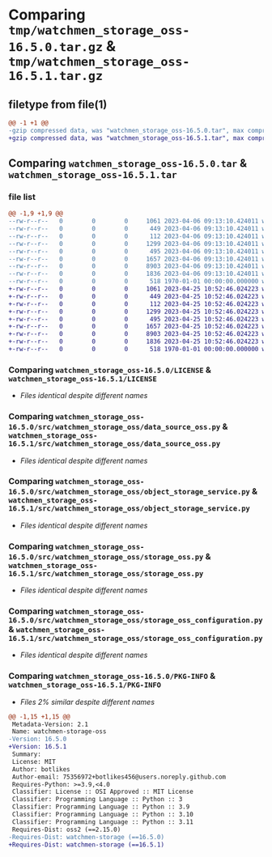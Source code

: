 # Comparing `tmp/watchmen_storage_oss-16.5.0.tar.gz` & `tmp/watchmen_storage_oss-16.5.1.tar.gz`

## filetype from file(1)

```diff
@@ -1 +1 @@
-gzip compressed data, was "watchmen_storage_oss-16.5.0.tar", max compression
+gzip compressed data, was "watchmen_storage_oss-16.5.1.tar", max compression
```

## Comparing `watchmen_storage_oss-16.5.0.tar` & `watchmen_storage_oss-16.5.1.tar`

### file list

```diff
@@ -1,9 +1,9 @@
--rw-r--r--   0        0        0     1061 2023-04-06 09:13:10.424011 watchmen_storage_oss-16.5.0/LICENSE
--rw-r--r--   0        0        0      449 2023-04-06 09:13:10.424011 watchmen_storage_oss-16.5.0/pyproject.toml
--rw-r--r--   0        0        0      112 2023-04-06 09:13:10.424011 watchmen_storage_oss-16.5.0/src/watchmen_storage_oss/__init__.py
--rw-r--r--   0        0        0     1299 2023-04-06 09:13:10.424011 watchmen_storage_oss-16.5.0/src/watchmen_storage_oss/data_source_oss.py
--rw-r--r--   0        0        0      495 2023-04-06 09:13:10.424011 watchmen_storage_oss-16.5.0/src/watchmen_storage_oss/object_defs_oss.py
--rw-r--r--   0        0        0     1657 2023-04-06 09:13:10.424011 watchmen_storage_oss-16.5.0/src/watchmen_storage_oss/object_storage_service.py
--rw-r--r--   0        0        0     8903 2023-04-06 09:13:10.424011 watchmen_storage_oss-16.5.0/src/watchmen_storage_oss/storage_oss.py
--rw-r--r--   0        0        0     1836 2023-04-06 09:13:10.424011 watchmen_storage_oss-16.5.0/src/watchmen_storage_oss/storage_oss_configuration.py
--rw-r--r--   0        0        0      518 1970-01-01 00:00:00.000000 watchmen_storage_oss-16.5.0/PKG-INFO
+-rw-r--r--   0        0        0     1061 2023-04-25 10:52:46.024223 watchmen_storage_oss-16.5.1/LICENSE
+-rw-r--r--   0        0        0      449 2023-04-25 10:52:46.024223 watchmen_storage_oss-16.5.1/pyproject.toml
+-rw-r--r--   0        0        0      112 2023-04-25 10:52:46.024223 watchmen_storage_oss-16.5.1/src/watchmen_storage_oss/__init__.py
+-rw-r--r--   0        0        0     1299 2023-04-25 10:52:46.024223 watchmen_storage_oss-16.5.1/src/watchmen_storage_oss/data_source_oss.py
+-rw-r--r--   0        0        0      495 2023-04-25 10:52:46.024223 watchmen_storage_oss-16.5.1/src/watchmen_storage_oss/object_defs_oss.py
+-rw-r--r--   0        0        0     1657 2023-04-25 10:52:46.024223 watchmen_storage_oss-16.5.1/src/watchmen_storage_oss/object_storage_service.py
+-rw-r--r--   0        0        0     8903 2023-04-25 10:52:46.024223 watchmen_storage_oss-16.5.1/src/watchmen_storage_oss/storage_oss.py
+-rw-r--r--   0        0        0     1836 2023-04-25 10:52:46.024223 watchmen_storage_oss-16.5.1/src/watchmen_storage_oss/storage_oss_configuration.py
+-rw-r--r--   0        0        0      518 1970-01-01 00:00:00.000000 watchmen_storage_oss-16.5.1/PKG-INFO
```

### Comparing `watchmen_storage_oss-16.5.0/LICENSE` & `watchmen_storage_oss-16.5.1/LICENSE`

 * *Files identical despite different names*

### Comparing `watchmen_storage_oss-16.5.0/src/watchmen_storage_oss/data_source_oss.py` & `watchmen_storage_oss-16.5.1/src/watchmen_storage_oss/data_source_oss.py`

 * *Files identical despite different names*

### Comparing `watchmen_storage_oss-16.5.0/src/watchmen_storage_oss/object_storage_service.py` & `watchmen_storage_oss-16.5.1/src/watchmen_storage_oss/object_storage_service.py`

 * *Files identical despite different names*

### Comparing `watchmen_storage_oss-16.5.0/src/watchmen_storage_oss/storage_oss.py` & `watchmen_storage_oss-16.5.1/src/watchmen_storage_oss/storage_oss.py`

 * *Files identical despite different names*

### Comparing `watchmen_storage_oss-16.5.0/src/watchmen_storage_oss/storage_oss_configuration.py` & `watchmen_storage_oss-16.5.1/src/watchmen_storage_oss/storage_oss_configuration.py`

 * *Files identical despite different names*

### Comparing `watchmen_storage_oss-16.5.0/PKG-INFO` & `watchmen_storage_oss-16.5.1/PKG-INFO`

 * *Files 2% similar despite different names*

```diff
@@ -1,15 +1,15 @@
 Metadata-Version: 2.1
 Name: watchmen-storage-oss
-Version: 16.5.0
+Version: 16.5.1
 Summary: 
 License: MIT
 Author: botlikes
 Author-email: 75356972+botlikes456@users.noreply.github.com
 Requires-Python: >=3.9,<4.0
 Classifier: License :: OSI Approved :: MIT License
 Classifier: Programming Language :: Python :: 3
 Classifier: Programming Language :: Python :: 3.9
 Classifier: Programming Language :: Python :: 3.10
 Classifier: Programming Language :: Python :: 3.11
 Requires-Dist: oss2 (==2.15.0)
-Requires-Dist: watchmen-storage (==16.5.0)
+Requires-Dist: watchmen-storage (==16.5.1)
```

